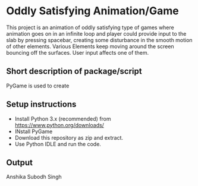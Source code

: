 # Oddly Satisfying Animation/Game
This project is an animation of oddly satisfying type of games where animation goes on in an infinite loop and player could provide input to the slab by pressing spacebar, creating some disturbance in the smooth motion of other elements. Various Elements keep moving around the screen bouncing off the surfaces. User input affects one of them.


## Short description of package/script
PyGame is used to create 
## Setup instructions
- Install Python 3.x (recommended) from https://www.python.org/downloads/
- INstall PyGame
- Download this repository as zip and extract.
- Use Python IDLE and run the code.

## Output

Anshika Subodh Singh
